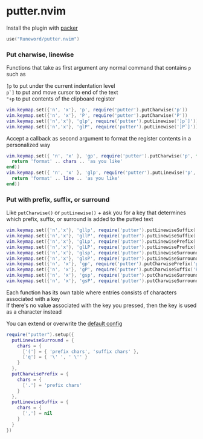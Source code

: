 # putter.nvim
Install the plugin with [packer](https://github.com/wbthomason/packer.nvim)
```lua
use("Runeword/putter.nvim")
```
### Put charwise, linewise

Functions that take as first argument any normal command that contains `p` such as

`]p` to put under the current indentation level  
``p`]`` to put and move cursor to end of the text  
`"+p` to put contents of the clipboard register

```lua
vim.keymap.set({'n', 'x'}, 'p', require('putter').putCharwise('p'))
vim.keymap.set({'n', 'x'}, 'P', require('putter').putCharwise('P'))
vim.keymap.set({'n','x'}, 'glp', require('putter').putLinewise(']p`]'))
vim.keymap.set({'n','x'}, 'glP', require('putter').putLinewise(']P`]'))
```

Accept a callback as second argument to format the register contents in a personalized way
```lua
vim.keymap.set({ 'n', 'x' }, 'gp', require('putter').putCharwise('p', function(chars)
  return 'format' .. chars .. 'as you like'
end))
vim.keymap.set({ 'n', 'x' }, 'glp', require('putter').putLinewise('p', function(line)
  return 'format' .. line .. 'as you like'
end))
```

### Put with prefix, suffix, or surround

Like `putCharwise()` or `putLinewise()` + ask you for a key that determines which prefix, suffix, or surround is added to the putted text
```lua
vim.keymap.set({'n','x'}, 'gllp', require('putter').putLinewiseSuffix(']p`]'))
vim.keymap.set({'n','x'}, 'gllP', require('putter').putLinewiseSuffix(']P`]'))
vim.keymap.set({'n','x'}, 'glLp', require('putter').putLinewisePrefix(']p`]'))
vim.keymap.set({'n','x'}, 'glLP', require('putter').putLinewisePrefix(']P`]'))
vim.keymap.set({'n','x'}, 'glsp', require('putter').putLinewiseSurround(']p`]'))
vim.keymap.set({'n','x'}, 'glsP', require('putter').putLinewiseSurround(']P`]'))
vim.keymap.set({'n', 'x'}, 'gp', require('putter').putCharwisePrefix('p'))
vim.keymap.set({'n', 'x'}, 'gP', require('putter').putCharwiseSuffix('P'))
vim.keymap.set({'n', 'x'}, 'gsp', require('putter').putCharwiseSurround('p'))
vim.keymap.set({'n', 'x'}, 'gsP', require('putter').putCharwiseSurround('P'))
```
Each function has its own table where entries consists of characters associated with a key  
If there's no value associated with the key you pressed, then the key is used as a character instead  

You can extend or overwrite the [default config](https://github.com/Runeword/putter.nvim/blob/main/lua/putter/opts.lua)  

```lua
require("putter").setup({
  putLinewiseSurround = {
    chars = {
      ['('] = { 'prefix chars', 'suffix chars' },
      ['q'] = { '\' ', ' \'' }
    }
  },
  putCharwisePrefix = {
    chars = {
      ['.'] = 'prefix chars'
    }
  },
  putLinewiseSuffix = {
    chars = {
      [','] = nil
    }
  }
})
```
